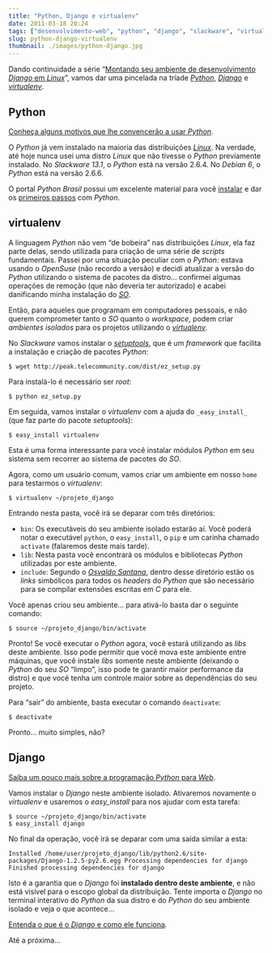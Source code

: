 ```yaml
---
title: "Python, Django e virtualenv"
date: 2011-03-18 20:24
tags: ["desenvolvimento-web", "python", "django", "slackware", "virtualenv"]
slug: python-django-virtualenv
thumbnail: ./images/python-django.jpg
---
```


Dando continuidade a série “[Montando seu ambiente de desenvolvimento
*Django* em *Linux*][]”, vamos dar uma pincelada na tríade [*Python*][],
[*Django*][] e [*virtualenv*][].

## Python

[Conheça alguns motivos que lhe convencerão a usar *Python*][].

O _Python_ já vem instalado na maioria das distribuições [*Linux*][]. Na
verdade, até hoje nunca usei uma distro _Linux_ que não tivesse o
_Python_ previamente instalado. No _Slackware 13.1_, o _Python_ está na
versão 2.6.4. No _Debian 6_, o _Python_ está na versão 2.6.6.

O portal _Python Brasil_ possui um excelente material para você
[instalar][] e dar os [primeiros passos][] com _Python_.

## virtualenv

A linguagem _Python_ não vem “de bobeira” nas distribuições _Linux_, ela
faz parte delas, sendo utilizada para criação de uma série de _scripts_
fundamentais. Passei por uma situação peculiar com o _Python_: estava
usando o _OpenSuse_ (não recordo a versão) e decidi atualizar a versão
do _Python_ utilizando o sistema de pacotes da distro… confirmei algumas
operações de remoção (que não deveria ter autorizado) e acabei
danificando minha instalação do [*SO*][].

Então, para aqueles que programam em computadores pessoais, e não querem
comprometer tanto o _SO_ quanto o _workspace_, podem criar _ambientes
isolados_ para os projetos utilizando o [_virtualenv_][1].

No _Slackware_ vamos instalar o [*setuptools*][], que é um _framework_
que facilita a instalação e criação de pacotes _Python_:

```text
$ wget http://peak.telecommunity.com/dist/ez_setup.py
```

Para instalá-lo é necessário ser _*root*_:

```text
$ python ez_setup.py
```

Em seguida, vamos instalar o _virtualenv_ com a ajuda do
`_easy_install_` (que faz parte do pacote _setuptools_):

```text
$ easy_install virtualenv
```

Esta é uma forma interessante para você instalar módulos _Python_ em seu
sistema sem recorrer ao sistema de pacotes do _SO_.

Agora, como um usuário comum, vamos criar um ambiente em nosso
`home` para testarmos o _virtualenv_:

```text
$ virtualenv ~/projeto_django
```

Entrando nesta pasta, você irá se deparar com três diretórios:

- `bin`: Os executáveis do seu ambiente isolado estarão aí. Você
  poderá notar o executável `python`, o `easy_install`, o `pip` e um carinha chamado `activate` (falaremos deste mais tarde).
- `lib`: Nesta pasta você encontrará os módulos e bibliotecas
  _Python_ utilizadas por este ambiente.
- `include`: Segundo o [*Osvaldo Santana*][], dentro desse diretório
  estão os _links_ simbólicos para todos os _headers_ do _Python_ que
  são necessário para se compilar extensões escritas em _C_ para ele.

Você apenas criou seu ambiente… para ativá-lo basta dar o seguinte
comando:

```text
$ source ~/projeto_django/bin/activate
```

Pronto! Se você executar o _Python_ agora, você estará utilizando as
_libs_ deste ambiente. Isso pode permitir que você mova este
ambiente entre máquinas, que você instale _libs_ somente neste ambiente
(deixando o _Python_ do seu _SO_ “limpo”, isso pode te garantir maior
performance da distro) e que você tenha um controle maior sobre as
dependências do seu projeto.

Para “sair” do ambiente, basta executar o comando `deactivate`:

```text
$ deactivate
```

Pronto… muito simples, não?

## Django

[Saiba um pouco mais sobre a programação *Python* para *Web*][].

Vamos instalar o _Django_ neste ambiente isolado. Ativaremos
novamente o _virtualenv_ e usaremos o _*easy_install*_ para nos
ajudar com esta tarefa:

```text
$ source ~/projeto_django/bin/activate
$ easy_install django
```

No final da operação, você irá se deparar com uma saída similar a esta:

```text
Installed /home/user/projeto_django/lib/python2.6/site-packages/Django-1.2.5-py2.6.egg Processing dependencies for django Finished processing dependencies for django
```

Isto é a garantia que o _Django_ foi **instalado dentro deste
ambiente**, e não está visível para o escopo global da distribuição.
Tente importa o _Django_ no terminal interativo do _Python_ da sua
distro e do _Python_ do seu ambiente isolado e veja o que acontece…

[Entenda o que é o *Django* e como ele funciona][].

Até a próxima…

[montando seu ambiente de desenvolvimento *django* em *linux*]: /2011/03/03/montando-seu-ambiente-de-desenvolvimento-django.html "Montando seu ambiente de desenvolvimento Django em Linux"
[*python*]: /tag/python.html "Leia mais sobre Python"
[*django*]: /tag/django.html "Leia mais sobre Django"
[*virtualenv*]: /tag/virtualenv.html "Leia mais sobre Virtualenv"
[conheça alguns motivos que lhe convencerão a usar *python*]: http://www.profissionaisti.com.br/2009/01/10-motivos-para-voce-aprender-a-programar-em-python/ "10 motivos para se usar Python"
[*linux*]: /tag/linux.html "Leia mais sobre Linux"
[instalar]: http://www.python.org.br/wiki/InicieSe "Inicie-se no Python"
[primeiros passos]: http://www.python.org.br/wiki/AprendaMais "Aprenda mais sobre Python"
[*so*]: /tag/sistemas-operacionais.html "Leia mais sobre Sistemas Operacionais"
[1]: http://pypi.python.org/pypi/virtualenv "Virtual Python Environment Builder"
[*setuptools*]: http://pypi.python.org/pypi/setuptools "Download, build, install, upgrade, and uninstall Python packages"
[*osvaldo santana*]: http://blog.triveos.com.br/2008/03/03/ambiente-isolado-para-python-com-virtualenv/ "Ambiente Isolado para Python com virtualenv"
[saiba um pouco mais sobre a programação *python* para *web*]: http://www.profissionaisti.com.br/2009/02/programando-python-para-a-web/ "Programando Python para Web"
[entenda o que é o *django* e como ele funciona]: http://www.profissionaisti.com.br/2009/04/entendendo-o-django/ "Entendendo o Django"
